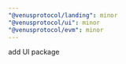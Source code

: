 ```yaml
---
"@venusprotocol/landing": minor
"@venusprotocol/ui": minor
"@venusprotocol/evm": minor
---
```


add UI package
